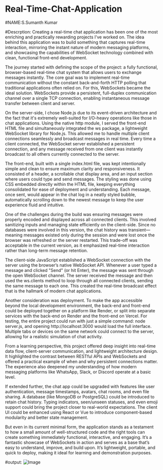 # Real-Time-Chat-Application

#NAME:S.Sumanth Kumar


#Descrption: Creating a real-time chat application has been one of the most enriching and practically rewarding projects I've worked on. The idea behind this application was to build something that captures real-time interaction, mirroring the instant nature of modern messaging platforms, and showcasing the capabilities of WebSocket technology combined with clean, functional front-end development.

The journey started with defining the scope of the project: a fully functional, browser-based real-time chat system that allows users to exchange messages instantly. The core goal was to implement real-time communication without the constant back-and-forth HTTP polling that traditional applications often relied on. For this, WebSockets became the ideal solution. WebSockets provide a persistent, full-duplex communication channel over a single TCP connection, enabling instantaneous message transfer between client and server.

On the server-side, I chose Node.js due to its event-driven architecture and the fact that it's extremely well-suited for I/O-heavy operations like those in chat applications. Using the native http module, I served the front-end HTML file and simultaneously integrated the ws package, a lightweight WebSocket library for Node.js. This allowed me to handle multiple client connections seamlessly and broadcast messages in real time. Every time a client connected, the WebSocket server established a persistent connection, and any message received from one client was instantly broadcast to all others currently connected to the server.

The front-end, built with a single index.html file, was kept intentionally simple and clean to ensure maximum clarity and responsiveness. It consisted of a header, a scrollable chat display area, and an input section where users could type and send messages. The styling was done using CSS embedded directly within the HTML file, keeping everything consolidated for ease of deployment and understanding. Each message, once sent, would appear in the chat log in a neatly styled bubble, automatically scrolling down to the newest message to keep the user experience fluid and intuitive.

One of the challenges during the build was ensuring messages were properly encoded and displayed across all connected clients. This involved sanitizing inputs and managing state efficiently on the client-side. Since no databases were involved in this version, the chat history was transient—meaning messages existed only during the session and were lost once the browser was refreshed or the server restarted. This trade-off was acceptable in the current version, as it emphasized real-time interaction rather than long-term message retention.

The client-side JavaScript established a WebSocket connection with the server using the browser’s native WebSocket API. Whenever a user typed a message and clicked "Send" (or hit Enter), the message was sent through the open WebSocket channel. The server received the message and then used the ws.clients method to loop through all connected clients, sending the same message to each one. This created the real-time broadcast effect that is the hallmark of modern chat applications.

Another consideration was deployment. To make the app accessible beyond the local development environment, the back-end and front-end could be deployed together on a platform like Render, or split into separate services with the back-end on Render and the front-end on Vercel. For testing, the entire project could run with just a simple command: node server.js, and opening http://localhost:3000 would load the full interface. Multiple tabs or devices on the same network could connect to the server, allowing for a realistic simulation of chat activity.

From a learning perspective, this project offered deep insight into real-time data flow, client-server communication, and lightweight architecture design. It highlighted the contrast between RESTful APIs and WebSockets and offered a practical example of when and why persistent connections matter. The experience also deepened my understanding of how modern messaging platforms like WhatsApp, Slack, or Discord operate at a basic level.

If extended further, the chat app could be upgraded with features like user authentication, message timestamps, avatars, chat rooms, and even file sharing. A database (like MongoDB or PostgreSQL) could be introduced to retain chat history. Typing indicators, seen/unseen statuses, and even emoji support could bring the project closer to real-world expectations. The client UI could be enhanced using React or Vue to introduce component-based modularity and better state management.

But even in its current minimal form, the application stands as a testament to how a small amount of well-structured code and the right tools can create something immediately functional, interactive, and engaging. It’s a fantastic showcase of WebSockets in action and serves as a base that’s easy to understand, improve, and build upon. It’s lightweight, portable, and quick to deploy, making it ideal for learning and demonstration purposes.

#output:
![Image](https://github.com/user-attachments/assets/e1ffe0c1-dbc6-4bf3-ad6b-75c6f2bd228c)
